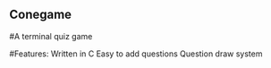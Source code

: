 ## Conegame
#A terminal quiz game

#Features:
  Written in C
  Easy to add questions
  Question draw system
